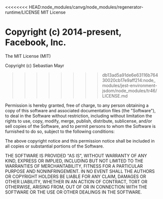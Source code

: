 <<<<<<<< HEAD:node_modules/canvg/node_modules/regenerator-runtime/LICENSE
MIT License

Copyright (c) 2014-present, Facebook, Inc.
========
The MIT License (MIT)

Copyright (c) Sebastian Mayr
>>>>>>>> db13ad5a91de6e63116b76430020cb17e9aff214:node_modules/jest-environment-jsdom/node_modules/tr46/LICENSE.md

Permission is hereby granted, free of charge, to any person obtaining a copy
of this software and associated documentation files (the "Software"), to deal
in the Software without restriction, including without limitation the rights
to use, copy, modify, merge, publish, distribute, sublicense, and/or sell
copies of the Software, and to permit persons to whom the Software is
furnished to do so, subject to the following conditions:

The above copyright notice and this permission notice shall be included in all
copies or substantial portions of the Software.

THE SOFTWARE IS PROVIDED "AS IS", WITHOUT WARRANTY OF ANY KIND, EXPRESS OR
IMPLIED, INCLUDING BUT NOT LIMITED TO THE WARRANTIES OF MERCHANTABILITY,
FITNESS FOR A PARTICULAR PURPOSE AND NONINFRINGEMENT. IN NO EVENT SHALL THE
AUTHORS OR COPYRIGHT HOLDERS BE LIABLE FOR ANY CLAIM, DAMAGES OR OTHER
LIABILITY, WHETHER IN AN ACTION OF CONTRACT, TORT OR OTHERWISE, ARISING FROM,
OUT OF OR IN CONNECTION WITH THE SOFTWARE OR THE USE OR OTHER DEALINGS IN THE
SOFTWARE.

